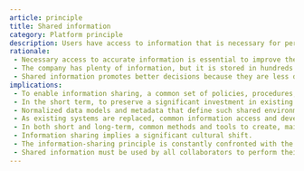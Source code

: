```yaml
---
article: principle
title: Shared information
category: Platform principle
description: Users have access to information that is necessary for performance of their respective tasks. Therefore, information is shared between different corporate areas and positions, depending on the security levels established for that particular set of information.
rationale: 
 - Necessary access to accurate information is essential to improve the quality and efficiency of the decision-making process of the financial institution. It is less expensive to maintain integral information in a single application and share that than to maintain duplicate information in multiple applications.
 - The company has plenty of information, but it is stored in hundreds of incompatible databases. The speed in which information is obtained, created, transferred, and absorbed is driven by the organization's capacity to effectively share these information islands throughout the company.
 - Shared information promotes better decisions because they are less dependent of less-reliable sources and information managed in the decision-making process.
implications:
 - To enable information sharing, a common set of policies, procedures, and standards must be developed and followed to regulate information management and both short-term and long-term access.
 - In the short term, to preserve a significant investment in existing systems, investments in software capable of migrating information from an existing system into a shared information environment are required.
 - Normalized data models and metadata that define such shared environments must be developed, in addition to a repository to store the metadata and make it accessible.
 - As existing systems are replaced, common information access and developer guidelines must be adopted and implemented to ensure that all information in new applications remains available in the shared environment.
 - In both short and long-term, common methods and tools to create, maintain, and access shared information must be adopted throughout the company.
 - Information sharing implies a significant cultural shift.
 - The information-sharing principle is constantly confronted with the information security principle. Information sharing must not compromise the confidentiality of information under any circumstance.
 - Shared information must be used by all collaborators to perform their respective tasks. This ensures that only the most up-to-date and accurate information is used in the decision-making process. Shared information shall become the only virtual source of corporate information.
---
```


